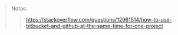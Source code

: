 > Notas:
>
> > https://stackoverflow.com/questions/12961514/how-to-use-bitbucket-and-github-at-the-same-time-for-one-project
